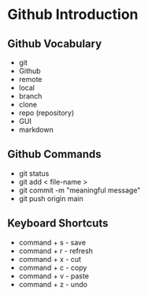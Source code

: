  # Github Introduction

## Github Vocabulary
- git
- Github
- remote
- local
- branch
- clone
- repo (repository)
- GUI
- markdown

## Github Commands
- git status
- git add < file-name >
- git commit -m "meaningful message"
- git push origin main 

## Keyboard Shortcuts
- command + s - save
- command + r - refresh
- command + x - cut
- command + c - copy
- command + v - paste
- command + z - undo